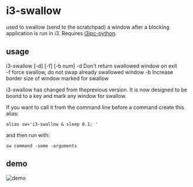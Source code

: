 # i3-swallow
used to swallow (send to the scratchpad) a window after a blocking application is run in i3. Requires [i3ipc-python](https://github.com/acrisci/i3ipc-python/).

## usage
i3-swallow [-d] [-f] [-b num]
 -d Don't return swallowed window on exit  
 -f force swallow, do not swap already swallowed window
 -b Increase border size of window marked for swallow

i3-swallow has changed from theprevious version. It is now designed to be bound to a key and mark any window for swallow.

If you want to call it from the command line before a command create this alias:

    alias sw='i3-swallow & sleep 0.1; '

and then run with:

    sw command -some -arguments

## demo
![demo](https://zippy.gfycat.com/HandmadeBasicHoneybadger.gif)

